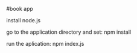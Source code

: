 #book app


install node.js

go to the application directory and set: npm install

run the aplication: 
npm index.js
